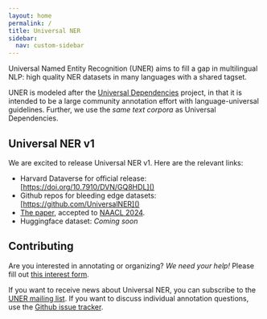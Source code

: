 ```yaml
---
layout: home
permalink: /
title: Universal NER
sidebar:
  nav: custom-sidebar
---
```


Universal Named Entity Recognition (UNER) aims to fill a gap in multilingual NLP: high quality NER datasets 
in many languages with a shared tagset.

UNER is modeled after the [Universal Dependencies](https://universaldependencies.org/) project, in that
it is intended to be a large community annotation effort with language-universal guidelines. Further, we use the _same text corpora_ as Universal Dependencies. 

## Universal NER v1

We are excited to release Universal NER v1. Here are the relevant links:

- Harvard Dataverse for official release: [https://doi.org/10.7910/DVN/GQ8HDL]()
- Github repos for bleeding edge datasets: [https://github.com/UniversalNER]()
- [The paper](https://arxiv.org/abs/2311.09122), accepted to [NAACL 2024](https://2024.naacl.org/).
- Huggingface dataset: _Coming soon_

## Contributing

Are you interested in annotating or organizing? _We need your help!_ Please fill out [this interest form](https://forms.gle/FWnXwgnKCbgdA6JM6).

If you want to receive news about Universal NER, you can subscribe to the [UNER mailing list](https://groups.google.com/g/ner-for-universaldependencies). If you want to discuss individual annotation questions, use the [Github issue tracker](https://github.com/mayhewsw/UniversalNER/issues).
